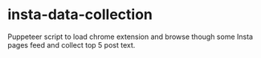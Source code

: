 # insta-data-collection
Puppeteer script to load chrome extension and browse though some Insta pages feed and collect top 5 post text.

